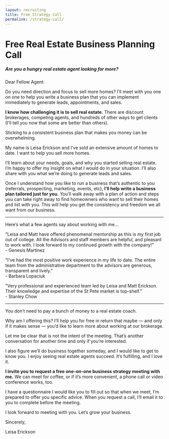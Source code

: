 ```yaml
---
layout: recruiting
title: Free Strategy Call
permalink: /strategy-call/
---
```


<h1 class="join-us">Free Real Estate Business Planning Call</h1>
<h5 class="join-us-subtitle">Are you a hungry real estate agent looking for more?</h5>

Dear Fellow Agent:

Do you need direction and focus to sell more homes? I’ll meet with you one on one to help you write a business plan that you can implement immediately to generate leads, appointments, and sales.

<strong>I know how challenging it is to sell real estate.</strong> There are discount brokerages, competing agents, and hundreds of other ways to get clients (I’ll tell you now that some are better than others).

Sticking to a consistent business plan that makes you money can be overwhelming.

My name is Leisa Erickson and I’ve sold an extensive amount of homes to date. I want to help you sell more homes.

I’ll learn about your needs, goals, and why you started selling real estate. I’m happy to offer my insight on what I would do in your situation. I’ll also share with you what we’re doing to generate leads and sales.

Once I understand how you like to run a business that’s authentic to you (referrals, prospecting, marketing, events, etc), <strong>I’ll help write a business plan tailored just for you.</strong> You’ll walk away with a plan of action and steps you can take right away to find homeowners who want to sell their homes and list with you. This will help you get the consistency and freedom we all want from our business.


<hr>
<div class="qanda">
  <p class="section-title">Here’s what a few agents say about working with me…</p>

  <p><span class="quote">"Leisa and Matt have offered phenomenal mentorship as this is my first job out of college. All the Advisors and staff members are helpful, and pleasant to work with. I look forward to my continued growth with the company!"</span><br>
  <span class="author">- Genesis Martinez</span></p>

  <p><span class="quote">"I've had the most positive work experience in my life to date. The entire team from the administrative department to the advisors are generous, transparent and lively."</span><br>
  <span class="author">- Barbara Lopaciuk</span></p>

  <p><span class="quote">"Very professional and experienced team led by Leisa and Matt Erickson. Their knowledge and expertise of the St Pete market is top-shelf."</span><br>
  <span class="author">- Stanley Chow</span></p>
</div>
<hr>

You don’t need to pay a bunch of money to a real estate coach.

Why am I offering this? I’ll help you for free in return that maybe — and only if it makes sense — you’d like to learn more about working at our brokerage.

Let me be clear that is not the intent of the meeting. That’s another conversation for another time and only if you’re interested.

I also figure we’ll do business together someday, and I would like to get to know you. I enjoy seeing real estate agents succeed. It’s fulfilling, and I love it.

<strong>I invite you to request a free one-on-one business strategy meeting with me.</strong> We can meet for coffee, or if it’s more convenient, a phone call or video conference works, too.

I have a questionnaire I would like you to fill out so that when we meet, I’m prepared to offer you specific advice. When you request a call, I’ll email it to you to complete before the meeting.

I look forward to meeting with you. Let’s grow your business.

Sincerely,

Leisa Erickson


<div data-paperform-id="m86e6jlu"></div><script>(function() {var script = document.createElement('script'); script.src = "https://paperform.co/__embed.min.js"; document.body.appendChild(script); })()</script>
